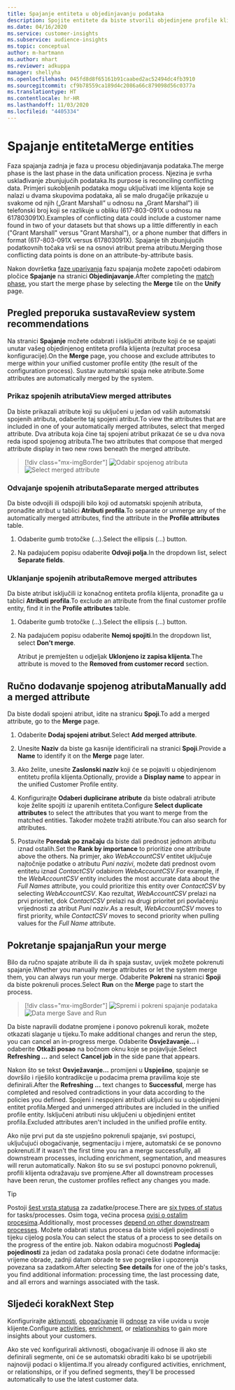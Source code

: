 ```yaml
---
title: Spajanje entiteta u objedinjavanju podataka
description: Spojite entitete da biste stvorili objedinjene profile klijenata.
ms.date: 04/16/2020
ms.service: customer-insights
ms.subservice: audience-insights
ms.topic: conceptual
author: m-hartmann
ms.author: mhart
ms.reviewer: adkuppa
manager: shellyha
ms.openlocfilehash: 045fd8d8f65161b91caabed2ac52494dc4fb3910
ms.sourcegitcommit: cf9b78559ca189d4c2086a66c879098d56c0377a
ms.translationtype: HT
ms.contentlocale: hr-HR
ms.lasthandoff: 11/03/2020
ms.locfileid: "4405334"
---
```

# <a name="merge-entities"></a><span data-ttu-id="df43b-103">Spajanje entiteta</span><span class="sxs-lookup"><span data-stu-id="df43b-103">Merge entities</span></span>

<span data-ttu-id="df43b-104">Faza spajanja zadnja je faza u procesu objedinjavanja podataka.</span><span class="sxs-lookup"><span data-stu-id="df43b-104">The merge phase is the last phase in the data unification process.</span></span> <span data-ttu-id="df43b-105">Njezina je svrha usklađivanje zbunjujućih podataka.</span><span class="sxs-lookup"><span data-stu-id="df43b-105">Its purpose is reconciling conflicting data.</span></span> <span data-ttu-id="df43b-106">Primjeri sukobljenih podataka mogu uključivati ime klijenta koje se nalazi u dvama skupovima podataka, ali se malo drugačije prikazuje u svakome od njih („Grant Marshall” u odnosu na „Grant Marshal”) ili telefonski broj koji se razlikuje u obliku (617-803-091X u odnosu na 617803091X).</span><span class="sxs-lookup"><span data-stu-id="df43b-106">Examples of conflicting data could include a customer name found in two of your datasets but that shows up a little differently in each ("Grant Marshall" versus "Grant Marshal"), or a phone number that differs in format (617-803-091X versus 617803091X).</span></span> <span data-ttu-id="df43b-107">Spajanje tih zbunjujućih podatkovnih točaka vrši se na osnovi atribut prema atributu.</span><span class="sxs-lookup"><span data-stu-id="df43b-107">Merging those conflicting data points is done on an attribute-by-attribute basis.</span></span>

<span data-ttu-id="df43b-108">Nakon dovršetka [faze uparivanja](match-entities.md) fazu spajanja možete započeti odabirom pločice **Spajanje** na stranici **Objedinjavanje**.</span><span class="sxs-lookup"><span data-stu-id="df43b-108">After completing the [match phase](match-entities.md), you start the merge phase by selecting the **Merge** tile on the **Unify** page.</span></span>

## <a name="review-system-recommendations"></a><span data-ttu-id="df43b-109">Pregled preporuka sustava</span><span class="sxs-lookup"><span data-stu-id="df43b-109">Review system recommendations</span></span>

<span data-ttu-id="df43b-110">Na stranici **Spajanje** možete odabrati i isključiti atribute koji će se spajati unutar vašeg objedinjenog entiteta profila klijenta (rezultat procesa konfiguracije).</span><span class="sxs-lookup"><span data-stu-id="df43b-110">On the **Merge** page, you choose and exclude attributes to merge within your unified customer profile entity (the result of the configuration process).</span></span> <span data-ttu-id="df43b-111">Sustav automatski spaja neke atribute.</span><span class="sxs-lookup"><span data-stu-id="df43b-111">Some attributes are automatically merged by the system.</span></span>

### <a name="view-merged-attributes"></a><span data-ttu-id="df43b-112">Prikaz spojenih atributa</span><span class="sxs-lookup"><span data-stu-id="df43b-112">View merged attributes</span></span>

<span data-ttu-id="df43b-113">Da biste prikazali atribute koji su uključeni u jedan od vaših automatski spojenih atributa, odaberite taj spojeni atribut.</span><span class="sxs-lookup"><span data-stu-id="df43b-113">To view the attributes that are included in one of your automatically merged attributes, select that merged attribute.</span></span> <span data-ttu-id="df43b-114">Dva atributa koja čine taj spojeni atribut prikazat će se u dva nova reda ispod spojenog atributa.</span><span class="sxs-lookup"><span data-stu-id="df43b-114">The two attributes that compose that merged attribute display in two new rows beneath the merged attribute.</span></span>

> [!div class="mx-imgBorder"]
> <span data-ttu-id="df43b-115">![Odabir spojenog atributa](media/configure-data-merge-profile-attributes.png "Odabir spojenog atributa")</span><span class="sxs-lookup"><span data-stu-id="df43b-115">![Select merged attribute](media/configure-data-merge-profile-attributes.png "Select merged attribute")</span></span>

### <a name="separate-merged-attributes"></a><span data-ttu-id="df43b-116">Odvajanje spojenih atributa</span><span class="sxs-lookup"><span data-stu-id="df43b-116">Separate merged attributes</span></span>

<span data-ttu-id="df43b-117">Da biste odvojili ili odspojili bilo koji od automatski spojenih atributa, pronađite atribut u tablici **Atributi profila**.</span><span class="sxs-lookup"><span data-stu-id="df43b-117">To separate or unmerge any of the automatically merged attributes, find the attribute in the **Profile attributes** table.</span></span>

1. <span data-ttu-id="df43b-118">Odaberite gumb trotočke (...).</span><span class="sxs-lookup"><span data-stu-id="df43b-118">Select the ellipsis (...) button.</span></span>
  
2. <span data-ttu-id="df43b-119">Na padajućem popisu odaberite **Odvoji polja**.</span><span class="sxs-lookup"><span data-stu-id="df43b-119">In the dropdown list, select **Separate fields**.</span></span>

### <a name="remove-merged-attributes"></a><span data-ttu-id="df43b-120">Uklanjanje spojenih atributa</span><span class="sxs-lookup"><span data-stu-id="df43b-120">Remove merged attributes</span></span>

<span data-ttu-id="df43b-121">Da biste atribut isključili iz konačnog entiteta profila klijenta, pronađite ga u tablici **Atributi profila**.</span><span class="sxs-lookup"><span data-stu-id="df43b-121">To exclude an attribute from the final customer profile entity, find it in the **Profile attributes** table.</span></span>

1. <span data-ttu-id="df43b-122">Odaberite gumb trotočke (...).</span><span class="sxs-lookup"><span data-stu-id="df43b-122">Select the ellipsis (...) button.</span></span>
  
2. <span data-ttu-id="df43b-123">Na padajućem popisu odaberite **Nemoj spojiti**.</span><span class="sxs-lookup"><span data-stu-id="df43b-123">In the dropdown list, select **Don't merge**.</span></span>

   <span data-ttu-id="df43b-124">Atribut je premješten u odjeljak **Uklonjeno iz zapisa klijenta**.</span><span class="sxs-lookup"><span data-stu-id="df43b-124">The attribute is moved to the **Removed from customer record** section.</span></span>

## <a name="manually-add-a-merged-attribute"></a><span data-ttu-id="df43b-125">Ručno dodavanje spojenog atributa</span><span class="sxs-lookup"><span data-stu-id="df43b-125">Manually add a merged attribute</span></span>

<span data-ttu-id="df43b-126">Da biste dodali spojeni atribut, idite na stranicu **Spoji**.</span><span class="sxs-lookup"><span data-stu-id="df43b-126">To add a merged attribute, go to the **Merge** page.</span></span>

1. <span data-ttu-id="df43b-127">Odaberite **Dodaj spojeni atribut**.</span><span class="sxs-lookup"><span data-stu-id="df43b-127">Select **Add merged attribute**.</span></span>

2. <span data-ttu-id="df43b-128">Unesite **Naziv** da biste ga kasnije identificirali na stranici **Spoji**.</span><span class="sxs-lookup"><span data-stu-id="df43b-128">Provide a **Name** to identify it on the **Merge** page later.</span></span>

3. <span data-ttu-id="df43b-129">Ako želite, unesite **Zaslonski naziv** koji će se pojaviti u objedinjenom entitetu profila klijenta.</span><span class="sxs-lookup"><span data-stu-id="df43b-129">Optionally, provide a **Display name** to appear in the unified Customer Profile entity.</span></span>

4. <span data-ttu-id="df43b-130">Konfigurirajte **Odaberi duplicirane atribute** da biste odabrali atribute koje želite spojiti iz uparenih entiteta.</span><span class="sxs-lookup"><span data-stu-id="df43b-130">Configure **Select duplicate attributes** to select the attributes that you want to merge from the matched entities.</span></span> <span data-ttu-id="df43b-131">Također možete tražiti atribute.</span><span class="sxs-lookup"><span data-stu-id="df43b-131">You can also search for attributes.</span></span>

5. <span data-ttu-id="df43b-132">Postavite **Poredak po značaju** da biste dali prednost jednom atributu iznad ostalih.</span><span class="sxs-lookup"><span data-stu-id="df43b-132">Set the **Rank by importance** to prioritize one attribute above the others.</span></span> <span data-ttu-id="df43b-133">Na primjer, ako *WebAccountCSV* entitet uključuje najtočnije podatke o atributu *Puni nazivi*, možete dati prednost ovom entitetu iznad *ContactCSV* odabirom *WebAccountCSV*.</span><span class="sxs-lookup"><span data-stu-id="df43b-133">For example, if the *WebAccountCSV* entity includes the most accurate data about the *Full Names* attribute, you could prioritize this entity over *ContactCSV* by selecting *WebAccountCSV*.</span></span> <span data-ttu-id="df43b-134">Kao rezultat, *WebAccountCSV* prelazi na prvi prioritet, dok *ContactCSV* prelazi na drugi prioritet pri povlačenju vrijednosti za atribut *Puni naziv*.</span><span class="sxs-lookup"><span data-stu-id="df43b-134">As a result, *WebAccountCSV* moves to first priority, while *ContactCSV* moves to second priority when pulling values for the *Full Name* attribute.</span></span>

## <a name="run-your-merge"></a><span data-ttu-id="df43b-135">Pokretanje spajanja</span><span class="sxs-lookup"><span data-stu-id="df43b-135">Run your merge</span></span>

<span data-ttu-id="df43b-136">Bilo da ručno spajate atribute ili da ih spaja sustav, uvijek možete pokrenuti spajanje.</span><span class="sxs-lookup"><span data-stu-id="df43b-136">Whether you manually merge attributes or let the system merge them, you can always run your merge.</span></span> <span data-ttu-id="df43b-137">Odaberite **Pokreni** na stranici **Spoji** da biste pokrenuli proces.</span><span class="sxs-lookup"><span data-stu-id="df43b-137">Select **Run** on the **Merge** page to start the process.</span></span>

> [!div class="mx-imgBorder"]
> <span data-ttu-id="df43b-138">![Spremi i pokreni spajanje podataka](media/configure-data-merge-save-run.png "Spremi i pokreni spajanje podataka")</span><span class="sxs-lookup"><span data-stu-id="df43b-138">![Data merge Save and Run](media/configure-data-merge-save-run.png "Data merge Save and Run")</span></span>

<span data-ttu-id="df43b-139">Da biste napravili dodatne promjene i ponovo pokrenuli korak, možete otkazati slaganje u tijeku.</span><span class="sxs-lookup"><span data-stu-id="df43b-139">To make additional changes and rerun the step, you can cancel an in-progress merge.</span></span> <span data-ttu-id="df43b-140">Odaberite **Osvježavanje...** i odaberite **Otkaži posao**  na bočnom oknu koje se pojavljuje.</span><span class="sxs-lookup"><span data-stu-id="df43b-140">Select **Refreshing ...** and select **Cancel job**  in the side pane that appears.</span></span>

<span data-ttu-id="df43b-141">Nakon što se tekst **Osvježavanje...** promijeni u **Uspješno**, spajanje se dovršilo i riješilo kontradikcije u podacima prema pravilima koje ste definirali.</span><span class="sxs-lookup"><span data-stu-id="df43b-141">After the **Refreshing ...** text changes to **Successful**, merge has completed and resolved contradictions in your data according to the policies you defined.</span></span> <span data-ttu-id="df43b-142">Spojeni i nespojeni atributi uključeni su u objedinjeni entitet profila.</span><span class="sxs-lookup"><span data-stu-id="df43b-142">Merged and unmerged attributes are included in the unified profile entity.</span></span> <span data-ttu-id="df43b-143">Isključeni atributi nisu uključeni u objedinjeni entitet profila.</span><span class="sxs-lookup"><span data-stu-id="df43b-143">Excluded attributes aren't included in the unified profile entity.</span></span>

<span data-ttu-id="df43b-144">Ako nije prvi put da ste uspješno pokrenuli spajanje, svi postupci, uključujući obogaćivanje, segmentaciju i mjere, automatski će se ponovno pokrenuti.</span><span class="sxs-lookup"><span data-stu-id="df43b-144">If it wasn't the first time you ran a merge successfully, all downstream processes, including enrichment, segmentation, and measures will rerun automatically.</span></span> <span data-ttu-id="df43b-145">Nakon što su se svi postupci ponovno pokrenuli, profili klijenta odražavaju sve promjene.</span><span class="sxs-lookup"><span data-stu-id="df43b-145">After all downstream processes have been rerun, the customer profiles reflect any changes you made.</span></span>

> [!TIP]
> <span data-ttu-id="df43b-146">Postoji [šest vrsta statusa](system.md#status-types) za zadatke/procese.</span><span class="sxs-lookup"><span data-stu-id="df43b-146">There are [six types of status](system.md#status-types) for tasks/processes.</span></span> <span data-ttu-id="df43b-147">Osim toga, većina procesa [ovisi o ostalim procesima](system.md#refresh-policies).</span><span class="sxs-lookup"><span data-stu-id="df43b-147">Additionally, most processes [depend on other downstream processes](system.md#refresh-policies).</span></span> <span data-ttu-id="df43b-148">Možete odabrati status procesa da biste vidjeli pojedinosti o tijeku cijelog posla.</span><span class="sxs-lookup"><span data-stu-id="df43b-148">You can select the status of a process to see details on the progress of the entire job.</span></span> <span data-ttu-id="df43b-149">Nakon odabira mogućnosti **Pogledaj pojedinosti** za jedan od zadataka posla pronaći ćete dodatne informacije: vrijeme obrade, zadnji datum obrade te sve pogreške i upozorenja povezana sa zadatkom.</span><span class="sxs-lookup"><span data-stu-id="df43b-149">After selecting **See details** for one of the job's tasks, you find additional information: processing time, the last processing date, and all errors and warnings associated with the task.</span></span>

## <a name="next-step"></a><span data-ttu-id="df43b-150">Sljedeći korak</span><span class="sxs-lookup"><span data-stu-id="df43b-150">Next Step</span></span>

<span data-ttu-id="df43b-151">Konfigurirajte [aktivnosti](activities.md), [obogaćivanje](enrichment-microsoft-graph.md) ili [odnose](relationships.md) za više uvida u svoje klijente.</span><span class="sxs-lookup"><span data-stu-id="df43b-151">Configure [activities](activities.md), [enrichment](enrichment-microsoft-graph.md), or [relationships](relationships.md) to gain more insights about your customers.</span></span>

<span data-ttu-id="df43b-152">Ako ste već konfigurirali aktivnosti, obogaćivanje ili odnose ili ako ste definirali segmente, oni će se automatski obraditi kako bi se upotrijebili najnoviji podaci o klijentima.</span><span class="sxs-lookup"><span data-stu-id="df43b-152">If you already configured activities, enrichment, or relationships, or if you defined segments, they'll be processed automatically to use the latest customer data.</span></span>


